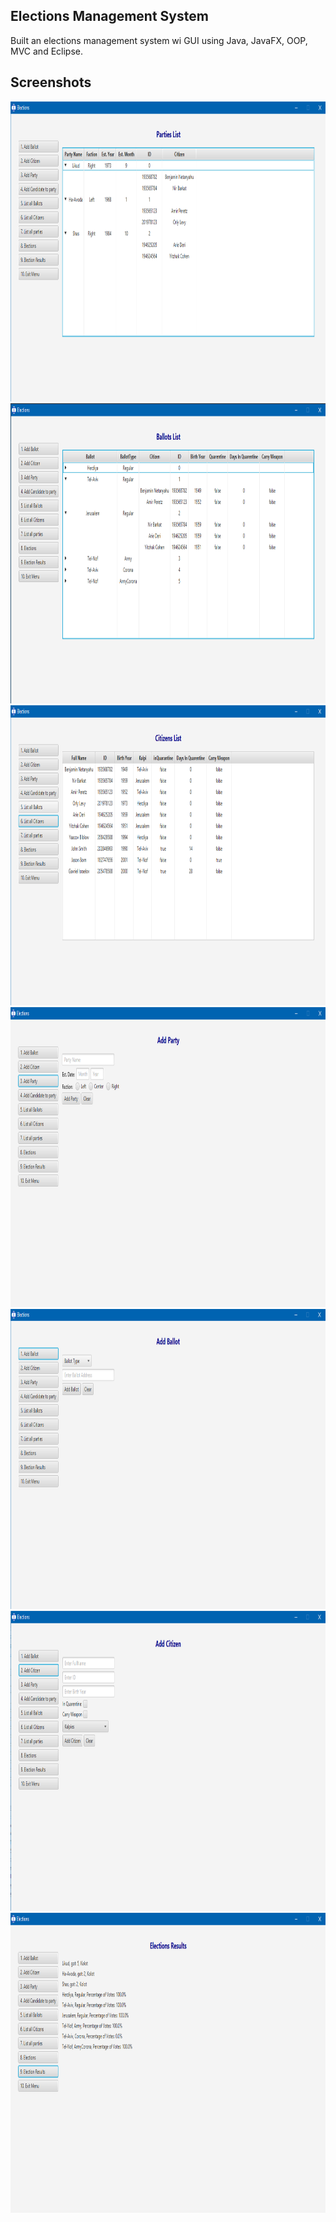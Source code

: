 ## Elections Management System
Built an elections management system wi GUI using Java, JavaFX, OOP, MVC and Eclipse.

## Screenshots
<div align="center">
<img src="https://github.com/ybiblow/ElectionsManagementSystem/blob/master/Pictures/Parties%20list.png?raw=true" width="800" height="480">
<img src="https://github.com/ybiblow/ElectionsManagementSystem/blob/master/Pictures/Ballot%20list.png?raw=true" width="800" height="480">
<img src="https://github.com/ybiblow/ElectionsManagementSystem/blob/master/Pictures/Citizens%20list.png?raw=true" width="800" height="480">
<img src="https://github.com/ybiblow/ElectionsManagementSystem/blob/master/Pictures/Add%20party.png?raw=true" width="800" height="480">
<img src="https://github.com/ybiblow/ElectionsManagementSystem/blob/master/Pictures/Add%20ballot.png?raw=true" width="800" height="480">
<img src="https://github.com/ybiblow/ElectionsManagementSystem/blob/master/Pictures/Add%20citizen.png?raw=true" width="800" height="480">
<img src="https://github.com/ybiblow/ElectionsManagementSystem/blob/master/Pictures/Elections%20results.png?raw=true" width="800" height="480">
</div>
